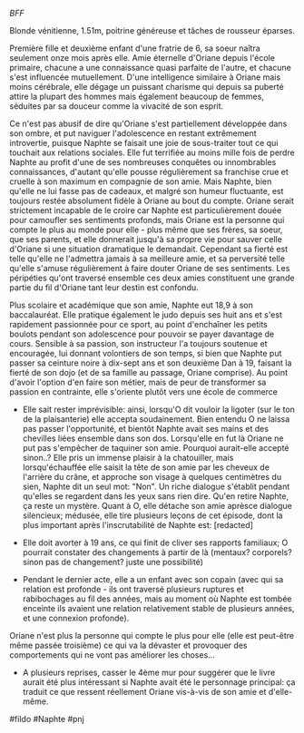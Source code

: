
*BFF*

Blonde vénitienne, 1.51m, poitrine généreuse et tâches de rousseur éparses.

Première fille et deuxième enfant d'une fratrie de 6, sa soeur naîtra seulement onze mois après elle. Amie éternelle d'Oriane depuis l'école primaire, chacune a une connaissance quasi parfaite de l'autre, et chacune s'est influencée mutuellement. D'une intelligence similaire à Oriane mais moins cérébrale, elle dégage un puissant charisme qui depuis sa puberté attire la plupart des hommes mais également beaucoup de femmes, séduites par sa douceur comme la vivacité de son esprit.

Ce n'est pas abusif de dire qu'Oriane s'est partiellement développée dans son ombre, et put naviguer l'adolescence en restant extrêmement introvertie, puisque Naphte se faisait une joie de sous-traiter tout ce qui touchait aux relations sociales. Elle fut terrifiée au moins mille fois de perdre Naphte au profit d'une de ses nombreuses conquêtes ou innombrables connaissances, d'autant qu'elle pousse régulièrement sa franchise crue et cruelle à son maximum en compagnie de son amie. Mais Naphte, bien qu'elle ne lui fasse pas de cadeaux, et malgré son humeur fluctuante, est toujours restée absolument fidèle à Oriane au bout du compte. Oriane serait strictement incapable de le croire car Naphte est particulièrement douée pour camoufler ses sentiments profonds, mais Oriane est la personne qui compte le plus au monde pour elle - plus même que ses frères, sa soeur, que ses parents, et elle donnerait jusqu'à sa propre vie pour sauver celle d'Oriane si une situation dramatique le demandait. Cependant sa fierté est telle qu'elle ne l'admettra jamais à sa meilleure amie, et sa perversité telle qu'elle s'amuse régulièrement à faire douter Oriane de ses sentiments. Les péripéties qu'ont traversé ensemble ces deux amies constituent une grande partie du fil d'Oriane tant leur destin est confondu.

Plus scolaire et académique que son amie, Naphte eut 18,9 à son baccalauréat. Elle pratique également le judo depuis ses huit ans et s'est rapidement passionnée pour ce sport, au point d'enchaîner les petits boulots pendant son adolescence pour pouvoir se payer davantage de cours. Sensible à sa passion, son instructeur l'a toujours soutenue et encouragée, lui donnant volontiers de son temps, si bien que Naphte put passer sa ceinture noire à dix-sept ans et son deuxième Dan à 19, faisant la fierté de son dojo (et de sa famille au passage, Oriane comprise). Au point d'avoir l'option d'en faire son métier, mais de peur de transformer sa passion en contrainte, elle s'oriente plutôt vers une école de commerce

- Elle sait rester imprévisible: ainsi, lorsqu'O dit vouloir la ligoter (sur le ton de la plaisanterie) elle accepta soudainement. Bien entendu O ne laissa pas passer l'opportunité, et bientôt Naphte avait ses mains et des chevilles liées ensemble dans son dos. Lorsqu'elle en fut là Oriane ne put pas s'empêcher de taquiner son amie. Pourquoi aurait-elle accepté sinon..? Elle pris un immense plaisir à la chatouiller, mais lorsqu'échauffée elle saisit la tête de son amie par les cheveux de l'arrière du crâne, et approche son visage à quelques centimètres du sien, Naphte dit un seul mot: "Non". Un riche dialogue s'établit pendant qu'elles se regardent dans les yeux sans rien dire. Qu'en retire Naphte, ça reste un mystère. Quant à O, elle détache son amie aprèsce dialogue silencieux; médusée, elle tire plusieurs leçons de cet épisode, dont la plus important après l'inscrutabilité de Naphte est: [redacted]

- Elle doit avorter à 19 ans, ce qui finit de cliver ses rapports familiaux; O pourrait constater des changements à partir de là (mentaux? corporels? sinon pas de changement? juste une possibilité)

- Pendant le dernier acte, elle a un enfant avec son copain (avec qui sa relation est profonde - ils ont traversé plusieurs ruptures et rabibochages au fil des années, mais au moment où Naphte est tombée enceinte ils avaient une relation relativement stable de plusieurs années, et une connexion profonde).

Oriane n'est plus la personne qui compte le plus pour elle (elle est peut-être même passée troisième) ce qui va la dévaster et provoquer des comportements qui ne vont pas améliorer les choses...

- A plusieurs reprises, casser le 4ème mur pour suggérer que le livre aurait été plus intéressant si Naphte avait été le personnage principal: ça traduit ce que ressent réellement Oriane vis-à-vis de son amie et d'elle-même.

#fildo #Naphte #pnj
